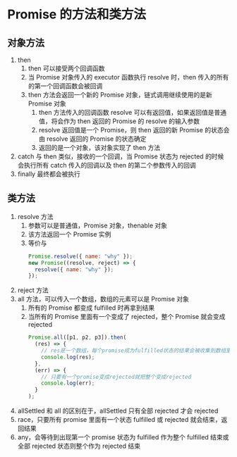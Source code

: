 # Promise 的方法和类方法

## 对象方法

1. then
   1. then 可以接受两个回调函数
   2. 当 Promise 对象传入的 executor 函数执行 resolve 时，then 传入的所有的第一个回调函数会被回调
   3. then 方法会返回一个新的 Promise 对象，链式调用继续使用的是新 Promise 对象
      1. then 方法传入的回调函数 resolve 可以有返回值，如果返回值是普通值，将会作为 then 返回的 Promise 的 resolve 的输入参数
      2. resolve 返回值是一个 Promise，则 then 返回的新 Promise 的状态会由 resolve 返回的 Promise 的状态确定
      3. 返回的是一个对象，该对象实现了 then 方法
2. catch 与 then 类似，接收的一个回调，当 Promise 状态为 rejected 的时候会执行所有 catch 传入的回调以及 then 的第二个参数传入的回调
3. finally 最终都会被执行

## 类方法

1. resolve 方法
   1. 参数可以是普通值，Promise 对象，thenable 对象
   2. 该方法返回一个 Promise 实例
   3. 等价与
      ```js
      Promise.resolve({ name: "why" });
      new Promise((resolve, reject) => {
        resolve({ name: "why" });
      });
      ```
2. reject 方法
3. all 方法，可以传入一个数组，数组的元素可以是 Promise 对象
   1. 所有的 Promise 都变成 fulfilled 时再拿到结果
   2. 当所有的 Promise 里面有一个变成了 rejected，整个 Promise 就会变成 rejected
      ```js
      Promise.all([p1, p2, p3]).then(
        (res) => {
          // res是一个数组，每个promise成为fulfilled状态的结果会被收集到数组里面
          console.log(res);
        },
        (err) => {
          // 只要有一个promise变成rejected就把整个变成rejected
          console.log(err);
        }
      );
      ```
4. allSettled 和 all 的区别在于，allSettled 只有全部 rejected 才会 rejected
5. race，只要所有 promise 里面有一个状态 fulfilled 或 rejected 就会结束，返回结果
6. any，会等待到出现第一个 promise 状态为 fulfilled 作为整个 fulfilled 结束或全部 rejected 状态则整个作为 rejected 结束
